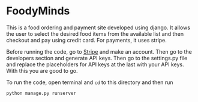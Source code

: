 # FoodyMinds

This is a food ordering and payment site developed using django. It allows the user to select the desired food items from the available list and then checkout and pay using credit card. For payments, it uses stripe.

Before running the code, go to [Stripe](www.stripe.com) and make an account. Then go to the developers section and generate API keys. Then go to the settings.py file and replace the placeholders for API keys at the last with your API keys. With this you are good to go.

To run the code, open terminal and `cd` to this directory and then run
```
python manage.py runserver
```
